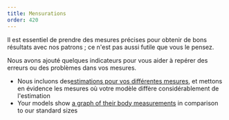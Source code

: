 ```yaml
---
title: Mensurations
order: 420
---
```


Il est essentiel de prendre des mesures précises pour obtenir de bons résultats avec nos patrons ; ce n'est pas aussi futile que vous le pensez.

Nous avons ajouté quelques indicateurs pour vous aider à repérer des erreurs ou des problèmes dans vos mesures.

- Nous incluons des[estimations pour vos différentes mesures][1], et mettons en évidence les mesures où votre modèle diffère considérablement de l'estimation
- Your models show [a graph of their body measurements][2] in comparison to our standard sizes

[1]: /docs/guide/measurements/estimates/

[2]: /docs/guide/measurements/graph/
